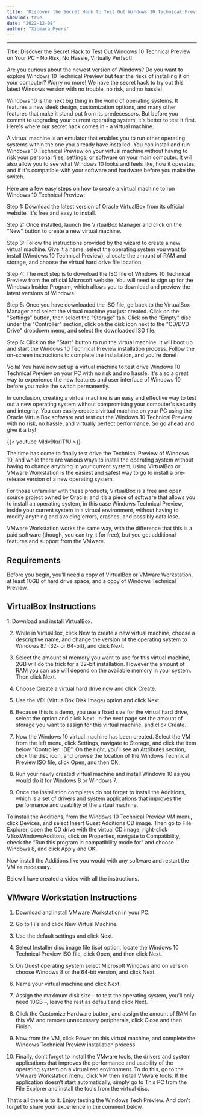 ```yaml
---
title: "Discover the Secret Hack to Test Out Windows 10 Technical Preview on Your PC - No Risk, No Hassle, Virtually Perfect!"
ShowToc: true 
date: "2022-12-08"
author: "Xiomara Myers"
---
```

*****
Title: Discover the Secret Hack to Test Out Windows 10 Technical Preview on Your PC - No Risk, No Hassle, Virtually Perfect!

Are you curious about the newest version of Windows? Do you want to explore Windows 10 Technical Preview but fear the risks of installing it on your computer? Worry no more! We have the secret hack to try out this latest Windows version with no trouble, no risk, and no hassle!

Windows 10 is the next big thing in the world of operating systems. It features a new sleek design, customization options, and many other features that make it stand out from its predecessors. But before you commit to upgrading your current operating system, it's better to test it first. Here's where our secret hack comes in - a virtual machine. 

A virtual machine is an emulator that enables you to run other operating systems within the one you already have installed. You can install and run Windows 10 Technical Preview on your virtual machine without having to risk your personal files, settings, or software on your main computer. It will also allow you to see what Windows 10 looks and feels like, how it operates, and if it's compatible with your software and hardware before you make the switch.

Here are a few easy steps on how to create a virtual machine to run Windows 10 Technical Preview:

Step 1: Download the latest version of Oracle VirtualBox from its official website. It's free and easy to install.

Step 2: Once installed, launch the VirtualBox Manager and click on the "New" button to create a new virtual machine.

Step 3: Follow the instructions provided by the wizard to create a new virtual machine. Give it a name, select the operating system you want to install (Windows 10 Technical Preview), allocate the amount of RAM and storage, and choose the virtual hard drive file location.

Step 4: The next step is to download the ISO file of Windows 10 Technical Preview from the official Microsoft website. You will need to sign up for the Windows Insider Program, which allows you to download and preview the latest versions of Windows.

Step 5: Once you have downloaded the ISO file, go back to the VirtualBox Manager and select the virtual machine you just created. Click on the "Settings" button, then select the "Storage" tab. Click on the "Empty" disc under the "Controller" section, click on the disk icon next to the "CD/DVD Drive" dropdown menu, and select the downloaded ISO file.

Step 6: Click on the "Start" button to run the virtual machine. It will boot up and start the Windows 10 Technical Preview installation process. Follow the on-screen instructions to complete the installation, and you're done!

Voila! You have now set up a virtual machine to test drive Windows 10 Technical Preview on your PC with no risk and no hassle. It's also a great way to experience the new features and user interface of Windows 10 before you make the switch permanently.

In conclusion, creating a virtual machine is an easy and effective way to test out a new operating system without compromising your computer's security and integrity. You can easily create a virtual machine on your PC using the Oracle VirtualBox software and test out the Windows 10 Technical Preview with no risk, no hassle, and virtually perfect performance. So go ahead and give it a try!

{{< youtube MIdv9ku1TfU >}} 



The time has come to finally test drive the Technical Preview of Windows 10, and while there are various ways to install the operating system without having to change anything in your current system, using VirtualBox or VMware Workstation is the easiest and safest way to go to install a pre-release version of a new operating system.
 
For those unfamiliar with these products, VirtualBox is a free and open source project owned by Oracle, and it’s a piece of software that allows you to install an operating system, in this case Windows Technical Preview, inside your current system in a virtual environment, without having to modify anything and avoiding errors, crashes, and possibly data lose.
 
VMware Workstation works the same way, with the difference that this is a paid software (though, you can try it for free), but you get additional features and support from the VMware.
 
## Requirements
 
Before you begin, you’ll need a copy of VirtualBox or VMware Workstation, at least 10GB of hard drive space, and a copy of Windows Technical Preview.
 
## VirtualBox Instructions
 
1. Download and install VirtualBox.
 
2. While in VirtualBox, click New to create a new virtual machine, choose a descriptive name, and change the version of the operating system to Windows 8.1 (32- or 64-bit), and click Next.
 
3. Select the amount of memory you want to use for this virtual machine, 2GB will do the trick for a 32-bit installation. However the amount of RAM you can use will depend on the available memory in your system. Then click Next.
 
4. Choose Create a virtual hard drive now and click Create.
 
5. Use the VDI (VirtualBox Disk Image) option and click Next.
 
6. Because this is a demo, you use a fixed size for the virtual hard drive, select the option and click Next. In the next page set the amount of storage you want to assign for this virtual machine, and click Create.
 
7. Now the Windows 10 virtual machine has been created. Select the VM from the left menu, click Settings, navigate to Storage, and click the item below “Controller: IDE”. On the right, you’ll see an Attributes section, click the disc icon, and browse the location of the Windows Technical Preview ISO file, click Open, and then OK.
 
8. Run your newly created virtual machine and install Windows 10 as you would do it for Windows 8 or Windows 7.
 
9. Once the installation completes do not forget to install the Additions, which is a set of drivers and system applications that improves the performance and usability of the virtual machine.
 
To install the Additions, from the Windows 10 Technical Preview VM menu, click Devices, and select Insert Guest Additions CD image. Then go to File Explorer, open the CD drive with the virtual CD image, right-click VBoxWindowsAdditons, click on Properties, navigate to Compatibility, check the “Run this program in compatibility mode for” and choose Windows 8, and click Apply and OK.
 
Now install the Additions like you would with any software and restart the VM as necessary.
 
Below I have created a video with all the instructions.
 

 
## VMware Workstation Instructions
 
1. Download and install VMware Workstation in your PC.
 
2. Go to File and click New Virtual Machine.
 
3. Use the default settings and click Next.
 
4. Select Installer disc image file (iso) option, locate the Windows 10 Technical Preview ISO file, click Open, and then click Next.
 
5. On Guest operating system select Microsoft Windows and on version choose Windows 8 or the 64-bit version, and click Next.
 
6. Name your virtual machine and click Next.
 
7. Assign the maximum disk size – to test the operating system, you’ll only need 10GB –, leave the rest as default and click Next.
 
8. Click the Customize Hardware button, and assign the amount of RAM for this VM and remove unnecessary peripherals, click Close and then Finish.
 
9. Now from the VM, click Power on this virtual machine, and complete the Windows Technical Preview installation process.
 
10. Finally, don’t forget to install the VMware tools, the drivers and system applications that improves the performance and usability of the operating system on a virtualized environment. To do this, go to the VMware Workstation menu, click VM then Install VMware tools. If the application doesn’t start automatically, simply go to This PC from the File Explorer and install the tools from the virtual disc.
 
That’s all there is to it. Enjoy testing the Windows Tech Preview. And don’t forget to share your experience in the comment below.




